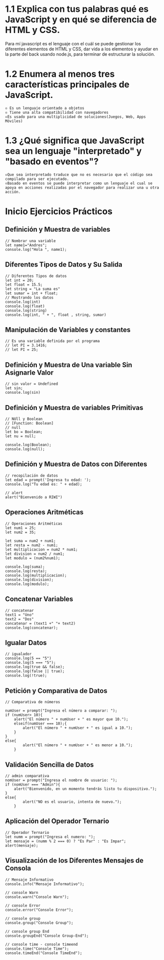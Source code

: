 # 1.1 Explica con tus palabras qué es JavaScript y en qué se diferencia de HTML y CSS.
Para mí javascript es el lenguaje con el cuál se puede gestionar los diferentes elementos de HTML y CSS, dar vida a los elementos y ayudar en la parte del back usando node.js, para terminar de estructurar la solución.
# 1.2 Enumera al menos tres características principales de JavaScript.
    ▫️ Es un lenguaje orientado a objetos
    ▫️ Tiene una alta compatibilidad con navegadores
    ▫️Es usado para una multiplicidad de soluciones(Juegos, Web, Apps Móviles)

# 1.3 ¿Qué significa que JavaScript sea un lenguaje "interpretado" y "basado en eventos"?
    ▫️Que sea interpretado traduce que no es necesario que el código sea compilado para ser ejecutado.
    ▫️Basado en eventos se puede interpretar como un lenguaje el cual se apoya en acciones realizadas por el navegador para realizar una u otra acción.

# Inicio Ejercicios Prácticos

## Definición y Muestra de variables
    // Nombrar una variable
    let name1="Andres";
    console.log("Hola ", name1);

## Diferentes Tipos de Datos y Su Salida
    // Diferentes Tipos de datos
    let int = 20;
    let float = 15.5;
    let string = "La suma es"
    let sumar = int + float;
    // Mostrando los datos
    console.log(int)
    console.log(float)
    console.log(string)
    console.log(int, " + ", float , string, sumar)

## Manipulación de Variables y constantes
    // Es una variable definida por el programa
    // let PI = 3.1416;
    // let PI = 25;

## Definición y Muestra de Una variable Sin Asignarle Valor
    // sin valor = Undefined
    let sin;
    console.log(sin)

## Definición y Muestra de variables Primitivas
    // NUll y Boolean
    // [Function: Boolean]
    // null
    let bo = Boolean;
    let nu = null;

    console.log(Boolean);
    console.log(null);

## Definición y Muestra de Datos con Diferentes 
    // recopilación de datos
    let edad = prompt('Ingresa tu edad: ');
    console.log("Tu edad es: " + edad);

    // alert
    alert("Bienvenido a RIWI")

 ## Operaciones Aritméticas

    // Operaciones Aritméticas
    let num1 = 25;
    let num2 = 35;

    let suma = num2 + num1;
    let resta = num2 - num1;
    let multiplicacion = num2 * num1;
    let division = num2 / num1;
    let modulo = (num2%num1);

    console.log(suma);
    console.log(resta);
    console.log(multiplicacion);
    console.log(division);
    console.log(modulo);

## Concatenar Variables
    // concatenar
    text1 = "Uno"
    text2 = "Dos"
    concatenar = (text1 +" "+ text2)
    console.log(concatenar);

## Igualar Datos
    // igualador
    console.log(5 == "5")
    console.log(5 === "5");
    console.log(true && false);
    console.log(false || true);
    console.log(!true);



## Petición y Comparativa de Datos
    // Comparativa de números

    numUser = prompt("Ingresa el número a comparar: ");
    if (numUser> 10){
        alert("El número " + numUser + " es mayor que 10.");
        elseif(numUser === 10);{
            alert("El número " + numUser + " es igual a 10.");
        }
    }
    else{
            alert("El número " + numUser + " es menor a 10.");
        }

## Validación Sencilla de Datos
    // admin comparativa
    nomUser = prompt("Ingresa el nombre de usuario: ");
    if (nomUser === "Admin"){
        alert("Bienvenido, en un momento tendrás listo tu dispositivo.");
    }
    else{
            alert("NO es el usuario, intenta de nuevo.");
        }

## Aplicación del Operador Ternario
    // Operador Ternario
    let numm = prompt("Ingresa el numero: ");
    let mensaje = (numm % 2 === 0) ? "Es Par" : "Es Impar";
    alert(mensaje); 

## Visualización de los Diferentes Mensajes de Consola
    // Mensaje Informativo
    console.info("Mensaje Informativo");

    // console Warn
    console.warn("Console Warn");

    // console Error
    console.error("Console Error");

    // console group
    console.group("Console Group");

    // console group End
    console.groupEnd("Console Group-End");

    // console time - console timeend
    console.time("Console Time");
    console.timeEnd("Console TimeEnd");
